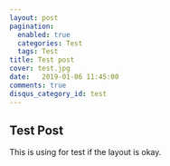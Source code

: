 ```yaml
---
layout: post
pagination:
  enabled: true
  categories: Test
  tags: Test
title: Test post
cover: test.jpg
date:   2019-01-06 11:45:00
comments: true
disqus_category_id: test
---
```


## Test Post

This is using for test if the layout is okay.
